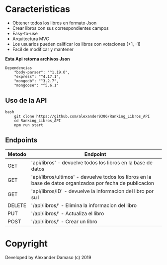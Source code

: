 ﻿# Caracteristicas
 
 - Obtener todos los libros en formato Json
-  Crear libros con sus correspondientes campos
-  Easy-to-use
-  Arquitectura MVC  
-  Los usuarios pueden calificar los libros con votaciones (+1, -1)
-  Facil de modificar y mantener

**Esta Api retorna archivos Json** 
 
 
 
    Dependencias 
        "body-parser": "^1.19.0",
        "express": "^4.17.1",
        "mongodb": "^3.2.7",
        "mongoose": "^5.6.1"
 
 
 
 ## Uso de la API
 
    bash
        git clone https://github.com/alexander9306/Ranking_Libros_API
        cd Ranking_Libros_API
        npm run start

 
 ## Endpoints

| Metodo         | Endpoint            |
|--------------- |---------------------|
| GET            | 'api/libros' - devuelve todos los libros en la base de datos 
| GET            | 'api/libros/ultimos' - devuelve todos los libros en la base de datos organizados por fecha de publicacion
| GET            | 'api/libros/ID' - devuelve la informacion del libro por su I
| DELETE         | '/api/libros/<id goes here>' - Elimina la informacion del libro
| PUT            | '/api/libros/<ID>' - Actualiza el libro
| POST           | '/api/libros/' - Crear un libro
  


# Copyright
Developed by Alexander Damaso (c) 2019
